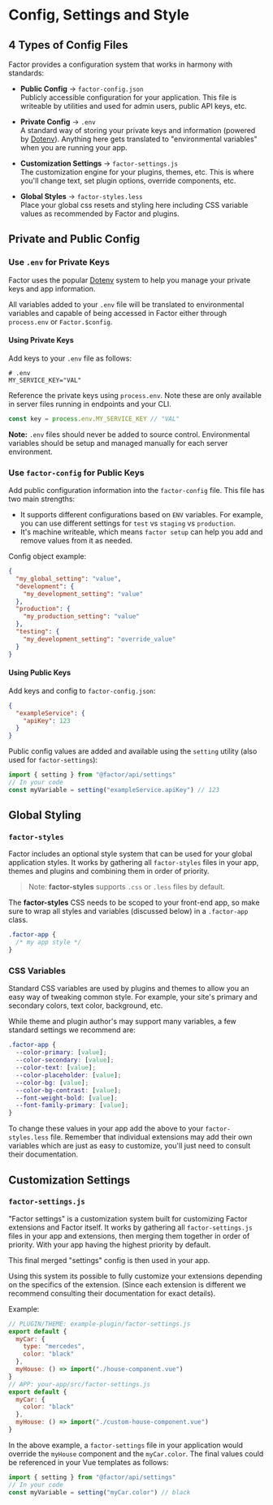 # Config, Settings and Style

## 4 Types of Config Files

Factor provides a configuration system that works in harmony with standards:

- **Public Config** &rarr; `factor-config.json`<br> Publicly accessible configuration for your application. This file is writeable by utilities and used for admin users, public API keys, etc.

- **Private Config** &rarr; `.env`<br> A standard way of storing your private keys and information (powered by [Dotenv](https://github.com/motdotla/dotenv)). Anything here gets translated to "environmental variables" when you are running your app.

- **Customization Settings** &rarr; `factor-settings.js`<br> The customization engine for your plugins, themes, etc. This is where you'll change text, set plugin options, override components, etc.

- **Global Styles** &rarr; `factor-styles.less`<br> Place your global css resets and styling here including CSS variable values as recommended by Factor and plugins.

## Private and Public Config

### Use `.env` for Private Keys

Factor uses the popular [Dotenv](https://github.com/motdotla/dotenv) system to help you manage your private keys and app information.

All variables added to your `.env` file will be translated to environmental variables and capable of being accessed in Factor either through `process.env` or `Factor.$config`.

#### Using Private Keys

Add keys to your `.env` file as follows:

```git
# .env
MY_SERVICE_KEY="VAL"
```

Reference the private keys using `process.env`. Note these are only available in server files running in endpoints and your CLI.

```js
const key = process.env.MY_SERVICE_KEY // "VAL"
```

**Note:** `.env` files should never be added to source control. Environmental variables should be setup and managed manually for each server environment.

### Use `factor-config` for Public Keys

Add public configuration information into the `factor-config` file. This file has two main strengths:

- It supports different configurations based on `ENV` variables. For example, you can use different settings for `test` vs `staging` vs `production`.
- It's machine writeable, which means `factor setup` can help you add and remove values from it as needed.

Config object example:

```json
{
  "my_global_setting": "value",
  "development": {
    "my_development_setting": "value"
  },
  "production": {
    "my_production_setting": "value"
  },
  "testing": {
    "my_development_setting": "override_value"
  }
}
```

#### Using Public Keys

Add keys and config to `factor-config.json`:

```json
{
  "exampleService": {
    "apiKey": 123
  }
}
```

Public config values are added and available using the `setting` utility (also used for `factor-settings`):

```javascript
import { setting } from "@factor/api/settings"
// In your code
const myVariable = setting("exampleService.apiKey") // 123
```

## Global Styling

### `factor-styles`

Factor includes an optional style system that can be used for your global application styles. It works by gathering all `factor-styles` files in your app, themes and plugins and combining them in order of priority.

> Note: **factor-styles** supports `.css` or `.less` files by default.

The **factor-styles** CSS needs to be scoped to your front-end app, so make sure to wrap all styles and variables (discussed below) in a `.factor-app` class.

```css
.factor-app {
  /* my app style */
}
```

### CSS Variables

Standard CSS variables are used by plugins and themes to allow you an easy way of tweaking common style. For example, your site's primary and secondary colors, text color, background, etc.

While theme and plugin author's may support many variables, a few standard settings we recommend are:

```css
.factor-app {
  --color-primary: [value];
  --color-secondary: [value];
  --color-text: [value];
  --color-placeholder: [value];
  --color-bg: [value];
  --color-bg-contrast: [value];
  --font-weight-bold: [value];
  --font-family-primary: [value];
}
```

To change these values in your app add the above to your `factor-styles.less` file. Remember that individual extensions may add their own variables which are just as easy to customize, you'll just need to consult their documentation.

## Customization Settings

### `factor-settings.js`

"Factor settings" is a customization system built for customizing Factor extensions and Factor itself. It works by gathering all `factor-settings.js` files in your app and extensions, then merging them together in order of priority. With your app having the highest priority by default.

This final merged "settings" config is then used in your app.

Using this system its possible to fully customize your extensions depending on the specifics of the extension. (Since each extension is different we recommend consulting their documentation for exact details).

Example:

```js
// PLUGIN/THEME: example-plugin/factor-settings.js
export default {
  myCar: {
    type: "mercedes",
    color: "black"
  },
  myHouse: () => import("./house-component.vue")
}
// APP: your-app/src/factor-settings.js
export default {
  myCar: {
    color: "black"
  },
  myHouse: () => import("./custom-house-component.vue")
}
```

In the above example, a `factor-settings` file in your application would override the `myHouse` component and the `myCar.color`. The final values could be referenced in your Vue templates as follows:

```js
import { setting } from "@factor/api/settings"
// In your code
const myVariable = setting("myCar.color") // black
```
